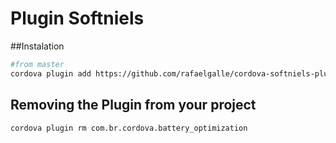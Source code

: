 Plugin Softniels
====================

##Instalation

```bash
#from master
cordova plugin add https://github.com/rafaelgalle/cordova-softniels-plugin.git
```

## Removing the Plugin from your project

```
cordova plugin rm com.br.cordova.battery_optimization
```
